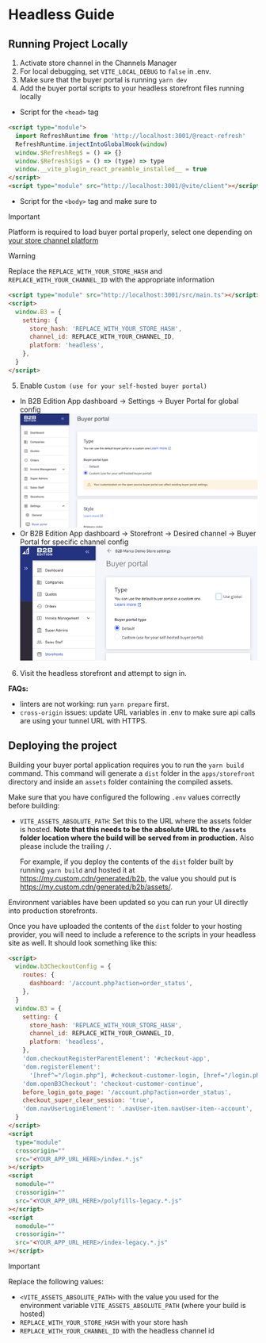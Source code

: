 # Headless Guide

## Running Project Locally

1. Activate store channel in the Channels Manager
2. For local debugging, set `VITE_LOCAL_DEBUG` to `false` in .env.
3. Make sure that the buyer portal is running `yarn dev`
4. Add the buyer portal scripts to your headless storefront files running locally

- Script for the `<head>` tag

```html
<script type="module">
  import RefreshRuntime from 'http://localhost:3001/@react-refresh'
  RefreshRuntime.injectIntoGlobalHook(window)
  window.$RefreshReg$ = () => {}
  window.$RefreshSig$ = () => (type) => type
  window.__vite_plugin_react_preamble_installed__ = true
</script>
<script type="module" src="http://localhost:3001/@vite/client"></script>
```

- Script for the `<body>` tag and make sure to 

> [!IMPORTANT]  
> Platform is required to load buyer portal properly, select one depending on [your store channel platform](https://developer.bigcommerce.com/docs/rest-management/channels#platform)

> [!WARNING]
> Replace the `REPLACE_WITH_YOUR_STORE_HASH` and `REPLACE_WITH_YOUR_CHANNEL_ID` with the appropriate information

```html
<script type="module" src="http://localhost:3001/src/main.ts"></script>
<script>
  window.B3 = {
    setting: {
      store_hash: 'REPLACE_WITH_YOUR_STORE_HASH',
      channel_id: REPLACE_WITH_YOUR_CHANNEL_ID,
      platform: 'headless',
    },
  }
</script>
```

5. Enable `Custom (use for your self-hosted buyer portal)`

  - In B2B Edition App dashboard -> Settings -> Buyer Portal for global config ![Buyer portal type global settings](../public/images/buyer-portal-type-settings-global.png)
  - Or B2B Edition App dashboard -> Storefront -> Desired channel -> Buyer Portal for specific channel config ![Buyer portal type channel settings](../public/images/buyer-portal-type-settings-channel.png)

6. Visit the headless storefront and attempt to sign in.

**FAQs:**
- linters are not working: run `yarn prepare` first.
- `cross-origin` issues: update URL variables in .env to make sure api calls are using your tunnel URL with HTTPS.

## Deploying the project

Building your buyer portal application requires you to run the `yarn build` command. This command will generate a `dist` folder in the `apps/storefront` directory and inside an `assets` folder containing the compiled assets.

Make sure that you have configured the following `.env` values correctly before building:

- `VITE_ASSETS_ABSOLUTE_PATH`: Set this to the URL where the assets folder is hosted. **Note that this needs to be the absolute URL to the `/assets` folder location where the build will be served from in production.** Also please include the trailing `/`.

  For example, if you deploy the contents of the `dist` folder built by running `yarn build` and hosted it at https://my.custom.cdn/generated/b2b, the value you should put is https://my.custom.cdn/generated/b2b/assets/.

Environment variables have been updated so you can run your UI directly into production storefronts.

Once you have uploaded the contents of the `dist` folder to your hosting provider, you will need to include a reference to the scripts in your headless site as well. It should look something like this:

```html
<script>
  window.b3CheckoutConfig = {
    routes: {
      dashboard: '/account.php?action=order_status',
    },
  }
  window.B3 = {
    setting: {
      store_hash: 'REPLACE_WITH_YOUR_STORE_HASH',  
      channel_id: REPLACE_WITH_YOUR_CHANNEL_ID,
      platform: 'headless',
    },
    'dom.checkoutRegisterParentElement': '#checkout-app',
    'dom.registerElement':
      '[href^="/login.php"], #checkout-customer-login, [href="/login.php"] .navUser-item-loginLabel, #checkout-customer-returning .form-legend-container [href="#"]',
    'dom.openB3Checkout': 'checkout-customer-continue',
    before_login_goto_page: '/account.php?action=order_status',
    checkout_super_clear_session: 'true',
    'dom.navUserLoginElement': '.navUser-item.navUser-item--account',
  }
</script>
<script
  type="module"
  crossorigin=""
  src="<YOUR_APP_URL_HERE>/index.*.js"
></script>
<script
  nomodule=""
  crossorigin=""
  src="<YOUR_APP_URL_HERE>/polyfills-legacy.*.js"
></script>
<script
  nomodule=""
  crossorigin=""
  src="<YOUR_APP_URL_HERE>/index-legacy.*.js"
></script>
```

> [!IMPORTANT]
> Replace the following values:
> - `<VITE_ASSETS_ABSOLUTE_PATH>` with the value you used for the environment variable `VITE_ASSETS_ABSOLUTE_PATH` (where your build is hosted)
> - `REPLACE_WITH_YOUR_STORE_HASH` with your store hash
> - `REPLACE_WITH_YOUR_CHANNEL_ID` with the headless channel id
